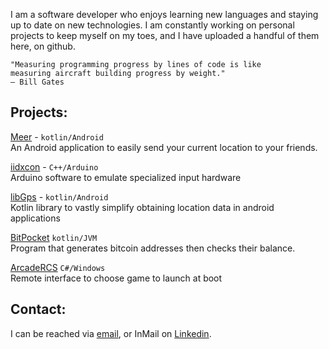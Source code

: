 
I am a software developer who enjoys learning new languages and staying up 
to date on new technologies. I am constantly working on personal projects 
to keep myself on my toes, and I have uploaded a handful of them here, on github. 

```
"Measuring programming progress by lines of code is like
measuring aircraft building progress by weight."
— Bill Gates
``` 
## Projects:

[Meer](/meer/index.md) - `kotlin/Android`<br>
An Android application to easily send your 
current location to your friends.

[iidxcon](/iidxcon/index.md) - `C++/Arduino`<br>
Arduino software to emulate specialized 
input hardware

[libGps](/libGps/index.md) - `kotlin/Android`<br>
Kotlin library to vastly simplify obtaining location
data in android applications

[BitPocket](/BitPocket/index.md) `kotlin/JVM`<br>
Program that generates bitcoin addresses then 
checks their balance. 

[ArcadeRCS](/ArcadeRCS/index.md) `C#/Windows`<br>
Remote interface to choose game to launch at boot

## Contact:

I can be reached via [email](mailto:afrise@gmail.com), or InMail on [Linkedin](https://linkedin.com/in/afrise).
